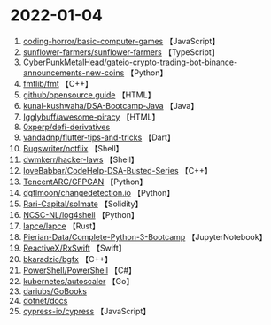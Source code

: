 # 2022-01-04

1. [coding-horror/basic-computer-games](https://github.com/coding-horror/basic-computer-games) 【JavaScript】
2. [sunflower-farmers/sunflower-farmers](https://github.com/sunflower-farmers/sunflower-farmers) 【TypeScript】
3. [CyberPunkMetalHead/gateio-crypto-trading-bot-binance-announcements-new-coins](https://github.com/CyberPunkMetalHead/gateio-crypto-trading-bot-binance-announcements-new-coins) 【Python】
4. [fmtlib/fmt](https://github.com/fmtlib/fmt) 【C++】
5. [github/opensource.guide](https://github.com/github/opensource.guide) 【HTML】
6. [kunal-kushwaha/DSA-Bootcamp-Java](https://github.com/kunal-kushwaha/DSA-Bootcamp-Java) 【Java】
7. [Igglybuff/awesome-piracy](https://github.com/Igglybuff/awesome-piracy) 【HTML】
8. [0xperp/defi-derivatives](https://github.com/0xperp/defi-derivatives) 
9. [vandadnp/flutter-tips-and-tricks](https://github.com/vandadnp/flutter-tips-and-tricks) 【Dart】
10. [Bugswriter/notflix](https://github.com/Bugswriter/notflix) 【Shell】
11. [dwmkerr/hacker-laws](https://github.com/dwmkerr/hacker-laws) 【Shell】
12. [loveBabbar/CodeHelp-DSA-Busted-Series](https://github.com/loveBabbar/CodeHelp-DSA-Busted-Series) 【C++】
13. [TencentARC/GFPGAN](https://github.com/TencentARC/GFPGAN) 【Python】
14. [dgtlmoon/changedetection.io](https://github.com/dgtlmoon/changedetection.io) 【Python】
15. [Rari-Capital/solmate](https://github.com/Rari-Capital/solmate) 【Solidity】
16. [NCSC-NL/log4shell](https://github.com/NCSC-NL/log4shell) 【Python】
17. [lapce/lapce](https://github.com/lapce/lapce) 【Rust】
18. [Pierian-Data/Complete-Python-3-Bootcamp](https://github.com/Pierian-Data/Complete-Python-3-Bootcamp) 【JupyterNotebook】
19. [ReactiveX/RxSwift](https://github.com/ReactiveX/RxSwift) 【Swift】
20. [bkaradzic/bgfx](https://github.com/bkaradzic/bgfx) 【C++】
21. [PowerShell/PowerShell](https://github.com/PowerShell/PowerShell) 【C#】
22. [kubernetes/autoscaler](https://github.com/kubernetes/autoscaler) 【Go】
23. [dariubs/GoBooks](https://github.com/dariubs/GoBooks) 
24. [dotnet/docs](https://github.com/dotnet/docs) 
25. [cypress-io/cypress](https://github.com/cypress-io/cypress) 【JavaScript】

